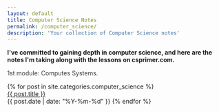 ```yaml
---
layout: default
title: Computer Science Notes
permalink: /computer_science/
description: 'Your collection of Computer Science notes'
---
```


<strong>
  I've committed to gaining depth in computer science, and here are the notes I'm taking along with the lessons on csprimer.com.
</strong>


<p style="color:rgb(54, 54, 59);">
  1st module: Computes Systems.
</p>

<div class='writing nu'>
  {% for post in site.categories.computer_science %}
    <div><a title='#{{ forloop.rindex }}' href='{{ post.url }}'>{{ post.title }}</a></div>
    <time>{{ post.date | date: "%Y-%m-%d" }}</time>
  {% endfor %}
</div>